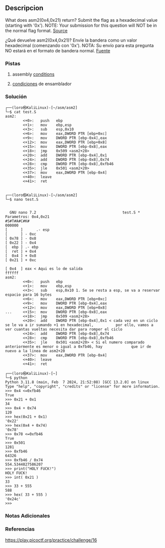 ## Descripcion
What does asm2(0x4,0x21) return? Submit the flag as a hexadecimal value (starting with '0x'). NOTE: Your submission for this question will NOT be in the normal flag format. [Source](https://jupiter.challenges.picoctf.org/static/7e3eb2f90200ac88126f62ceb4bc3948/test.S)

¿Qué devuelve asm2(0x4,0x21)? Envíe la bandera como un valor hexadecimal (comenzando con '0x'). NOTA: Su envío para esta pregunta NO estará en el formato de bandera normal. [Fuente](https://jupiter.challenges.picoctf.org/static/7e3eb2f90200ac88126f62ceb4bc3948/test.S)
### Pistas
1. assembly [conditions](https://www.tutorialspoint.com/assembly_programming/assembly_conditions.htm)

1. [condiciones](https://www.tutorialspoint.com/assembly_programming/assembly_conditions.htm) de ensamblador
### Solución
```
┌──(loro㉿KaliLinux)-[~/asm/asm2]
└─$ cat test.S
asm2:
        <+0>:   push   ebp
        <+1>:   mov    ebp,esp
        <+3>:   sub    esp,0x10
        <+6>:   mov    eax,DWORD PTR [ebp+0xc]
        <+9>:   mov    DWORD PTR [ebp-0x4],eax
        <+12>:  mov    eax,DWORD PTR [ebp+0x8]
        <+15>:  mov    DWORD PTR [ebp-0x8],eax
        <+18>:  jmp    0x509 <asm2+28>
        <+20>:  add    DWORD PTR [ebp-0x4],0x1
        <+24>:  add    DWORD PTR [ebp-0x8],0x74
        <+28>:  cmp    DWORD PTR [ebp-0x8],0xfb46
        <+35>:  jle    0x501 <asm2+20>
        <+37>:  mov    eax,DWORD PTR [ebp-0x4]
        <+40>:  leave  
        <+41>:  ret    

                                                                                                           
┌──(loro㉿KaliLinux)-[~/asm/asm2]
└─$ nano test.S


  GNU nano 7.2                                       test.S *                                              
Parametros: 0x4,0x21
#S#T#A#C#K#
000000  
[      ]      .- esp
[      ] - 0xc 
[ 0x78 ] - 0x8
[ 0x22 ] - 0x4
[  ebp ] .- ebp 
[  ret ] + 0x4  
[  0x4 ] + 0x8
[ 0x21 ] + 0xc

[ 0x4  ] eax < Aqui es lo de salida
ffffff
asm2: 
        <+0>:   push   ebp    
        <+1>:   mov    ebp,esp
        <+3>:   sub    esp,0x10 1. Se se resta a esp, se va a reservar espacio para 16 bytes
        <+6>:   mov    eax,DWORD PTR [ebp+0xc]
        <+9>:   mov    DWORD PTR [ebp-0x4],eax
        <+12>:  mov    eax,DWORD PTR [ebp+0x8]
...     <+15>:  mov    DWORD PTR [ebp-0x8],eax
        <+18>:  jmp    0x509 <asm2+28>
        <+20>:  add    DWORD PTR [ebp-0x4],0x1 < cada vez en un ciclo se le va a ir sumando +1 en hexadecimal,          por ello, vamos a ver cuantas vueltas necesita dar para romper el ciclo 
        <+24>:  add    DWORD PTR [ebp-0x8],0x74
        <+28>:  cmp    DWORD PTR [ebp-0x8],0xfb46
        <+35>:  jle    0x501 <asm2+20> < Si el numero comparado anteriormente es menor o igual a 0xfb46, hay             que ir de nuevo a la linea de asm2+20
        <+37>:  mov    eax,DWORD PTR [ebp-0x4]
        <+40>:  leave  
        <+41>:  ret    

┌──(loro㉿KaliLinux)-[~]
└─$ python
Python 3.11.8 (main, Feb  7 2024, 21:52:08) [GCC 13.2.0] on linux
Type "help", "copyright", "credits" or "license" for more information.
>>> 0x4 <=0xfb46
True
>>> 0x21 + 0x1
34
>>> 0x4 + 0x74
120
>>> hex(0x21 + 0x1)
'0x22'
>>> hex(0x4 + 0x74)
'0x78'
>>> 0x78 <=0xfb46
True
>>> 0x501
1281
>>> 0xfb46
64326
>>> 0xfb46 / 0x74
554.5344827586207
>>> print("HOLY FUCK!")
HOLY FUCK!
>>> int( 0x21 )
33
>>> 33 + 555
588
>>> hex( 33 + 555 )
'0x24c'
>>> 

```
### Notas Adicionales
### Referencias
https://play.picoctf.org/practice/challenge/16